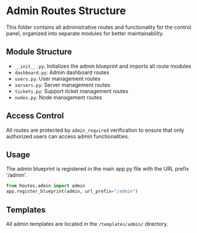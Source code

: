 # Admin Routes Structure

This folder contains all administrative routes and functionality for the control panel, organized into separate modules for better maintainability.

## Module Structure

- `__init__.py`: Initializes the admin blueprint and imports all route modules
- `dashboard.py`: Admin dashboard routes
- `users.py`: User management routes
- `servers.py`: Server management routes
- `tickets.py`: Support ticket management routes
- `nodes.py`: Node management routes

## Access Control

All routes are protected by `admin_required` verification to ensure that only authorized users can access admin functionalities.

## Usage

The admin blueprint is registered in the main app.py file with the URL prefix '/admin'.

```python
from Routes.admin import admin
app.register_blueprint(admin, url_prefix="/admin")
```

## Templates

All admin templates are located in the `/templates/admin/` directory.
